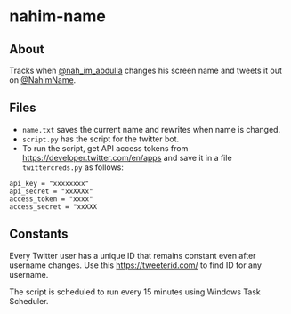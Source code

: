 # nahim-name

## About

Tracks when [@nah_im_abdulla](https://twitter.com/nah_im_abdulla) changes his screen name and tweets it out on [@NahimName](https://twitter.com/NahimName).

## Files
* `name.txt` saves the current name and rewrites when name is changed.
* `script.py` has the script for the twitter bot.
* To run the script, get API access tokens from https://developer.twitter.com/en/apps and save it in a file `twittercreds.py` as follows:

```
api_key = "xxxxxxxx"
api_secret = "xxXXXx"
access_token = "xxxx"
access_secret = "xxXXX
```

## Constants

Every Twitter user has a unique ID that remains constant even after username changes. Use this https://tweeterid.com/ to find ID for any username.

The script is scheduled to run every 15 minutes using Windows Task Scheduler.


